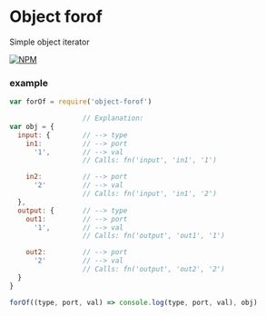 # Object forof

Simple object iterator

[![NPM](https://nodei.co/npm/object-forof.png)](https://nodei.co/npm/object-forof/)

### example

```js
var forOf = require('object-forof')

                  // Explanation:
var obj = {
  input: {        // --> type
    in1:          // --> port
      '1',        // --> val
                  // Calls: fn('input', 'in1', '1')

    in2:          // --> port
      '2'         // --> val
                  // Calls: fn('input', 'in1', '2')
  },
  output: {       // --> type
    out1:         // --> port
      '1',        // --> val
                  // Calls: fn('output', 'out1', '1')

    out2:         // --> port
      '2'         // --> val
                  // Calls: fn('output', 'out2', '2')
  }
}

forOf((type, port, val) => console.log(type, port, val), obj)

```
